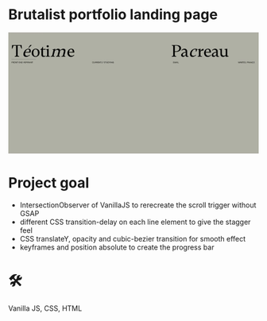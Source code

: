 # Brutalist portfolio landing page
![Brutalist portfolio demo](https://github.com/teotimepacreau/Brutalist-portfolio-landing-page-Day7-of-100DaysOfCode/blob/main/Brutalist%20portfolio%20landing%20page.gif)

# Project goal
- IntersectionObserver of VanillaJS to rerecreate the scroll trigger without GSAP
- different CSS transition-delay on each line element to give the stagger feel
- CSS translateY, opacity and cubic-bezier transition for smooth effect
- keyframes and position absolute to create the progress bar

# 🛠️
Vanilla JS, CSS, HTML
